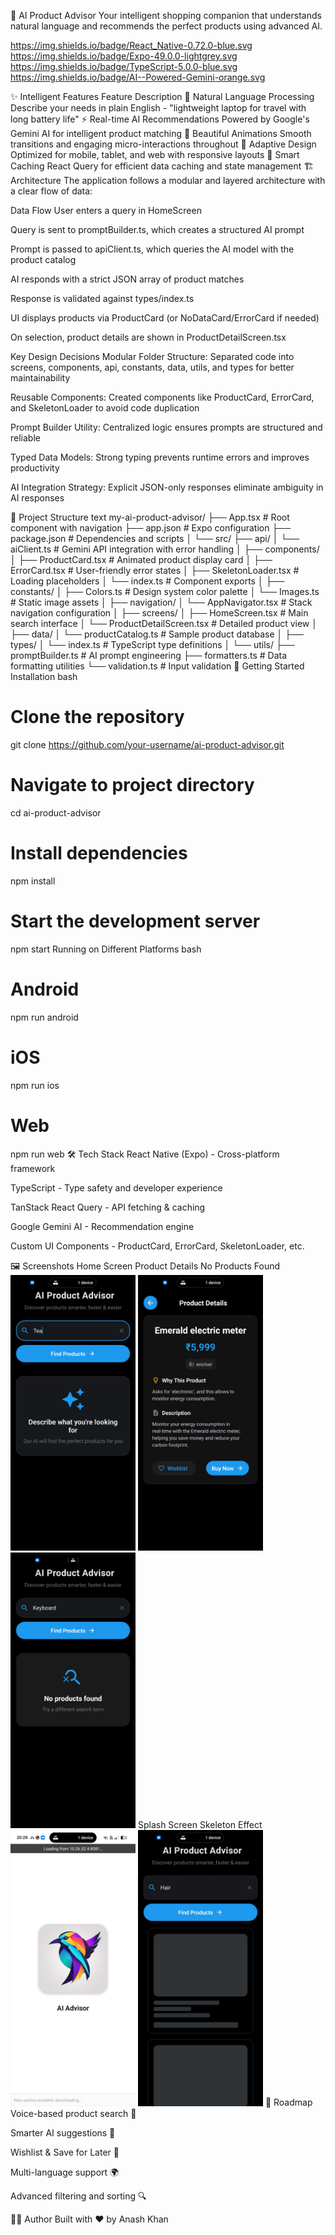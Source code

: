 🤖 AI Product Advisor
Your intelligent shopping companion that understands natural language and recommends the perfect products using advanced AI.

https://img.shields.io/badge/React_Native-0.72.0-blue.svg
https://img.shields.io/badge/Expo-49.0.0-lightgrey.svg
https://img.shields.io/badge/TypeScript-5.0.0-blue.svg
https://img.shields.io/badge/AI--Powered-Gemini-orange.svg

✨ Intelligent Features
Feature	Description
🎯 Natural Language Processing	Describe your needs in plain English - "lightweight laptop for travel with long battery life"
⚡ Real-time AI Recommendations	Powered by Google's Gemini AI for intelligent product matching
🎨 Beautiful Animations	Smooth transitions and engaging micro-interactions throughout
📱 Adaptive Design	Optimized for mobile, tablet, and web with responsive layouts
💾 Smart Caching	React Query for efficient data caching and state management
🏗️ Architecture
The application follows a modular and layered architecture with a clear flow of data:

Data Flow
User enters a query in HomeScreen

Query is sent to promptBuilder.ts, which creates a structured AI prompt

Prompt is passed to apiClient.ts, which queries the AI model with the product catalog

AI responds with a strict JSON array of product matches

Response is validated against types/index.ts

UI displays products via ProductCard (or NoDataCard/ErrorCard if needed)

On selection, product details are shown in ProductDetailScreen.tsx

Key Design Decisions
Modular Folder Structure: Separated code into screens, components, api, constants, data, utils, and types for better maintainability

Reusable Components: Created components like ProductCard, ErrorCard, and SkeletonLoader to avoid code duplication

Prompt Builder Utility: Centralized logic ensures prompts are structured and reliable

Typed Data Models: Strong typing prevents runtime errors and improves productivity

AI Integration Strategy: Explicit JSON-only responses eliminate ambiguity in AI responses

📂 Project Structure
text
my-ai-product-advisor/
├── App.tsx                      # Root component with navigation
├── app.json                     # Expo configuration
├── package.json                 # Dependencies and scripts
│
└── src/
    ├── api/
    │   └── aiClient.ts          # Gemini API integration with error handling
    │
    ├── components/
    │   ├── ProductCard.tsx      # Animated product display card
    │   ├── ErrorCard.tsx        # User-friendly error states
    │   ├── SkeletonLoader.tsx   # Loading placeholders
    │   └── index.ts             # Component exports
    │
    ├── constants/
    │   ├── Colors.ts            # Design system color palette
    │   └── Images.ts            # Static image assets
    │
    ├── navigation/
    │   └── AppNavigator.tsx     # Stack navigation configuration
    │
    ├── screens/
    │   ├── HomeScreen.tsx       # Main search interface
    │   └── ProductDetailScreen.tsx # Detailed product view
    │
    ├── data/
    │   └── productCatalog.ts    # Sample product database
    │
    ├── types/
    │   └── index.ts             # TypeScript type definitions
    │
    └── utils/
        ├── promptBuilder.ts     # AI prompt engineering
        ├── formatters.ts        # Data formatting utilities
        └── validation.ts        # Input validation
🚀 Getting Started
Installation
bash
# Clone the repository
git clone https://github.com/your-username/ai-product-advisor.git

# Navigate to project directory
cd ai-product-advisor

# Install dependencies
npm install

# Start the development server
npm start
Running on Different Platforms
bash
# Android
npm run android

# iOS
npm run ios

# Web
npm run web
🛠️ Tech Stack
React Native (Expo) - Cross-platform framework

TypeScript - Type safety and developer experience

TanStack React Query - API fetching & caching

Google Gemini AI - Recommendation engine

Custom UI Components - ProductCard, ErrorCard, SkeletonLoader, etc.

🖼 Screenshots
Home Screen	Product Details	No Products Found
<img src="./src/assets/HomeScreen.jpeg" width="200">	<img src="./src/assets/DetailsScreen.jpeg" width="200">	<img src="./src/assets/NoData.jpeg" width="200">
Splash Screen	Skeleton Effect
<img src="./src/assets/SplashScreen.jpeg" width="200">	<img src="./src/assets/SkeletonEffect.jpeg" width="200">
🔮 Roadmap
Voice-based product search 🎤

Smarter AI suggestions 🤖

Wishlist & Save for Later 💾

Multi-language support 🌍

Advanced filtering and sorting 🔍

👨‍💻 Author
Built with ❤️ by Anash Khan